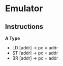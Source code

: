 # Emulator
## Instructions
__A Type__
* LD [addr]  ->  pc = addr
* ST [addr]  ->  pc = addr
* BR [addr]  ->  pc = addr